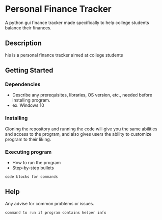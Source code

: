 # Personal Finance Tracker
A python gui finance tracker made specifically to help college students balance their finances.


## Description

his is a personal finance tracker aimed at college students

## Getting Started

### Dependencies

* Describe any prerequisites, libraries, OS version, etc., needed before installing program.
* ex. Windows 10

### Installing
Cloning the repository and running the code will give you the same abilities and access to the program, and also gives users the ability to customize program to their liking. 

### Executing program

* How to run the program
* Step-by-step bullets
```
code blocks for commands
```

## Help

Any advise for common problems or issues.
```
command to run if program contains helper info
```

